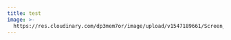 ```yaml
---
title: test
image: >-
  https://res.cloudinary.com/dp3mem7or/image/upload/v1547189661/Screen_Shot_2019-01-09_at_06.05.48.png
---
```


